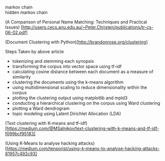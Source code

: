 markov chain    
hidden markov chain

(A Comparison of Personal Name
Matching: Techniques and Practical
Issues)
[http://users.cecs.anu.edu.au/~Peter.Christen/publications/tr-cs-06-02.pdf]


(Document Clustering with Python)[http://brandonrose.org/clustering]

Steps Taken by above article 
* tokenizing and stemming each synopsis
* transforming the corpus into vector space using tf-idf
* calculating cosine distance between each document as a measure of similarity
* clustering the documents using the k-means algorithm
* using multidimensional scaling to reduce dimensionality within the corpus
* plotting the clustering output using matplotlib and mpld3
* conducting a hierarchical clustering on the corpus using Ward clustering
* plotting a Ward dendrogram
* topic modeling using Latent Dirichlet Allocation (LDA)

(Text clustering with K-means and tf-idf)[https://medium.com/@MSalnikov/text-clustering-with-k-means-and-tf-idf-f099bcf95183]

(Using K-Means to analyse hacking attacks)[https://medium.com/tensorist/using-k-means-to-analyse-hacking-attacks-81957c492c93]
